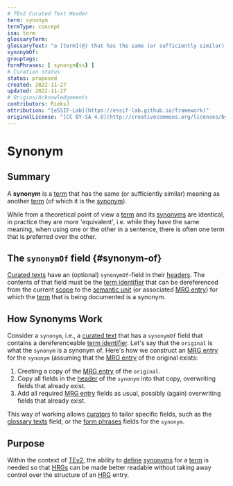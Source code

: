```yaml
---
# TEv2 Curated Text Header
term: synonym
termType: concept
isa: term
glossaryTerm:
glossaryText: "a [term](@) that has the same (or sufficiently similar) meaning as another [term](@)."
synonymOf:
grouptags:
formPhrases: [ synonym{ss} ]
# Curation status
status: proposed
created: 2022-11-27
updated: 2022-11-27
# Origins/Acknowledgements
contributors: RieksJ
attribution: "[eSSIF-Lab](https://essif-lab.github.io/framework)"
originalLicense: "[CC BY-SA 4.0](http://creativecommons.org/licenses/by-sa/4.0/?ref=chooser-v1)"
---
```


# Synonym

## Summary
A **synonym** is a [term](@) that has the same (or sufficiently similar) meaning as another [term](@) (of which it is the [synonym](@)).

While from a theoretical point of view a [term](@) and its [synonyms](@) are identical, in practice they are more 'equivalent', i.e. while they have the same meaning, when using one or the other in a sentence, there is often one term that is preferred over the other.

## The `synonymOf` field {#synonym-of}

[Curated texts](@) have an (optional) `synonymOf`-field in their [headers](@). The contents of that field must be the [term identifier](@) that can be dereferenced from the current [scope](@) to the [semantic unit](@) (or associated [MRG entry](@)) for which the [term](@) that is being documented is a synonym.

## How Synonyms Work

Consider a `synonym`, i.e., a [curated text](@) that has a `synonymOf` field that contains a dereferenceable [term identifier](@). Let's say that the `original` is what the `synonym` is a synonym of. Here's how we construct an [MRG entry](@) for the `synonym` (assuming that the [MRG entry](@) of the original exists:

1. Creating a copy of the [MRG entry](@) of the `original`.
2. Copy all fields in the [header](@) of the `synonym` into that copy, overwriting fields that already exist.
3. Add all required [MRG entry](@) fields as usual, possibly (again) overwriting fields that already exist.

This way of working allows [curators](@) to tailor specific fields, such as the [glossary texts](@) field, or the [form phrases](@) fields for the `synonym`.

## Purpose
Within the context of [TEv2](@), the ability to [define](@) [synonyms](@) for a [term](@) is needed so that [HRGs](@) can be made better readable without taking away control over the structure of an [HRG](@) entry.
